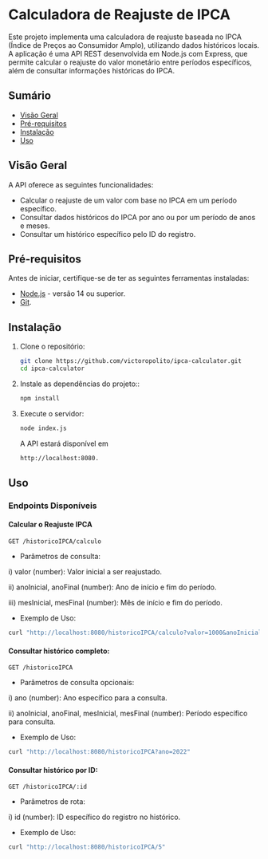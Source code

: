 # Calculadora de Reajuste de IPCA

Este projeto implementa uma calculadora de reajuste baseada no IPCA (Índice de Preços ao Consumidor Amplo), utilizando dados históricos locais. A aplicação é uma API REST desenvolvida em Node.js com Express, que permite calcular o reajuste do valor monetário entre períodos específicos, além de consultar informações históricas do IPCA.

## Sumário

- [Visão Geral](#visão-geral)
- [Pré-requisitos](#pré-requisitos)
- [Instalação](#instalação)
- [Uso](#uso)

## Visão Geral

A API oferece as seguintes funcionalidades:
- Calcular o reajuste de um valor com base no IPCA em um período específico.
- Consultar dados históricos do IPCA por ano ou por um período de anos e meses.
- Consultar um histórico específico pelo ID do registro.

## Pré-requisitos

Antes de iniciar, certifique-se de ter as seguintes ferramentas instaladas:

- [Node.js](https://nodejs.org/) - versão 14 ou superior.
- [Git](https://git-scm.com/).

## Instalação

1. Clone o repositório:
   ```bash
   git clone https://github.com/victoropolito/ipca-calculator.git
   cd ipca-calculator
   ```

2. Instale as dependências do projeto::
   ```bash
   npm install
   ```

3. Execute o servidor:
   ```bash
   node index.js
   ```

   A API estará disponível em 
   ```bash 
   http://localhost:8080.
   ```

## Uso

### Endpoints Disponíveis

#### Calcular o Reajuste IPCA

```http
GET /historicoIPCA/calculo
```

- Parâmetros de consulta:

i) valor (number): Valor inicial a ser reajustado.

ii) anoInicial, anoFinal (number): Ano de início e fim do período.

iii) mesInicial, mesFinal (number): Mês de início e fim do período.

- Exemplo de Uso:
```bash
curl "http://localhost:8080/historicoIPCA/calculo?valor=1000&anoInicial=2020&anoFinal=2021&mesInicial=1&mesFinal=12"
```

#### Consultar histórico completo:
```http
GET /historicoIPCA
```

- Parâmetros de consulta opcionais:

i) ano (number): Ano específico para a consulta.

ii) anoInicial, anoFinal, mesInicial, mesFinal (number): Período específico para consulta.

- Exemplo de Uso:
```bash
curl "http://localhost:8080/historicoIPCA?ano=2022"
```

#### Consultar histórico por ID:

```http
GET /historicoIPCA/:id
```

- Parâmetros de rota:

i) id (number): ID específico do registro no histórico.

- Exemplo de Uso:
```bash
curl "http://localhost:8080/historicoIPCA/5"
```